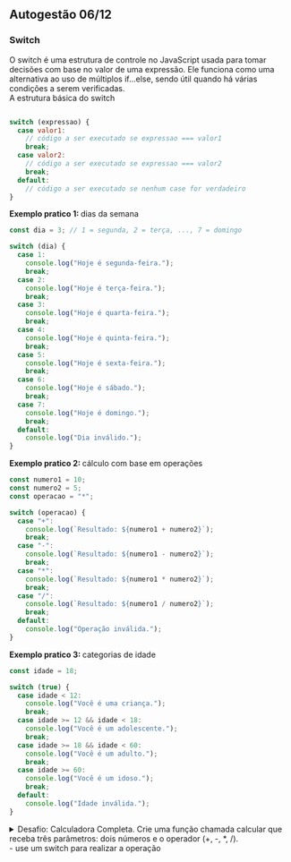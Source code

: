## Autogestão 06/12

### Switch
O switch é uma estrutura de controle no JavaScript usada para tomar decisões com base no valor de uma expressão. Ele funciona como uma alternativa ao uso de múltiplos if...else, sendo útil quando há várias condições a serem verificadas.
<br>
A estrutura básica do switch

```javascript

switch (expressao) {
  case valor1:
    // código a ser executado se expressao === valor1
    break;
  case valor2:
    // código a ser executado se expressao === valor2
    break;
  default:
    // código a ser executado se nenhum case for verdadeiro
}

```

  <b>Exemplo pratico 1: </b> dias da semana

```javascript
const dia = 3; // 1 = segunda, 2 = terça, ..., 7 = domingo

switch (dia) {
  case 1:
    console.log("Hoje é segunda-feira.");
    break;
  case 2:
    console.log("Hoje é terça-feira.");
    break;
  case 3:
    console.log("Hoje é quarta-feira.");
    break;
  case 4:
    console.log("Hoje é quinta-feira.");
    break;
  case 5:
    console.log("Hoje é sexta-feira.");
    break;
  case 6:
    console.log("Hoje é sábado.");
    break;
  case 7:
    console.log("Hoje é domingo.");
    break;
  default:
    console.log("Dia inválido.");
}
```

<b>Exemplo pratico 2: </b> cálculo com base em operações

```javascript
const numero1 = 10;
const numero2 = 5;
const operacao = "*";

switch (operacao) {
  case "+":
    console.log(`Resultado: ${numero1 + numero2}`);
    break;
  case "-":
    console.log(`Resultado: ${numero1 - numero2}`);
    break;
  case "*":
    console.log(`Resultado: ${numero1 * numero2}`);
    break;
  case "/":
    console.log(`Resultado: ${numero1 / numero2}`);
    break;
  default:
    console.log("Operação inválida.");
}
```

<b>Exemplo pratico 3: </b> categorias de idade

```javascript
const idade = 18;

switch (true) {
  case idade < 12:
    console.log("Você é uma criança.");
    break;
  case idade >= 12 && idade < 18:
    console.log("Você é um adolescente.");
    break;
  case idade >= 18 && idade < 60:
    console.log("Você é um adulto.");
    break;
  case idade >= 60:
    console.log("Você é um idoso.");
    break;
  default:
    console.log("Idade inválida.");
}
```

  <details>
    <summary>Desafio: Calculadora Completa. Crie uma função chamada calcular que receba três parâmetros: dois números e o operador (+, -, *, /). <br> 
    - use um switch para realizar a operação
    </summary>
    

```javascript

function calcular(a, b, operador) {
  switch (operador) {
    case "+":
      return a + b;
    case "-":
      return a - b;
    case "*":
      return a * b;
    case "/":
      return a / b;
    default:
      return "Operador inválido!";
  }
}

console.log(calcular(10, 5, "+")); // 15
console.log(calcular(10, 5, "/")); // 2
console.log(calcular(10, 5, "%")); // Operador inválido!

```
  </details>